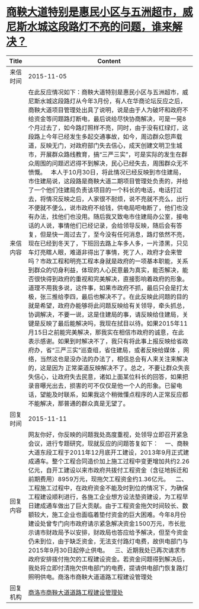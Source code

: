 # [商鞅大道特别是惠民小区与五洲超市，威尼斯水城这段路灯不亮的问题，谁来解决？](http://www.shangluo.gov.cn/zmhd/ldxxxx.jsp?urltype=leadermail.LeaderMailContentUrl&wbtreeid=1112&leadermailid=3396)

| Title |                                                                                                                                                                                                                                                                                                                                                                                                                                                                                                Content                                                                                                                                                                                                                                                                                                                                                                                                                                                                                                |
|:-----:|-------------------------------------------------------------------------------------------------------------------------------------------------------------------------------------------------------------------------------------------------------------------------------------------------------------------------------------------------------------------------------------------------------------------------------------------------------------------------------------------------------------------------------------------------------------------------------------------------------------------------------------------------------------------------------------------------------------------------------------------------------------------------------------------------------------------------------------------------------------------------------------------------------------------------------------------------------------------------------------------------------|
| 来信时间  | 2015-11-05                                                                                                                                                                                                                                                                                                                                                                                                                                                                                                                                                                                                                                                                                                                                                                                                                                                                                                                                                                                            |
| 来信内容  | 在此反应情况如下：商鞅大道特别是惠民小区与五洲超市，威尼斯水城这段路灯从今年3月份，有人在华商论坛反应之后，商鞅大道项目管理处出具了说明，说是由于人为破坏和政府不给资金等问题路灯断电，最后说给尽快协商解决，可是一晃8个月过去了，如今路灯照样不亮，同时，由于没有红绿灯，这段路上今年已经发生多起交通事故，如今，周边群众怨声载道，反映无门，对政府部门失去信心，成天创建文明卫生城市，开展群众路线教育，搞“三严三实”，可是实际的发生在群众周围的问题迟迟得不到解决，民心已经失去，周围群众无不愤慨。   本人于10月30日，将此情况已经反映到市住建局，市住建局说，这段路是商鞅大道二期项目管理处负责的，并给了一个他们住建局负责该项目的一个科长的电话，电话打过去，将情况反映之后，人家很不耐烦，说不亮就不亮么，出行不便就不便么，说市政府不给钱，供电局吧电断了，他们也没有办法，找他们也没用。随后我又致电市住建局办公室，接电话的人说，事情他们已经记录，会给领导反映，随后会有答复，但是快一周过去了，至今没有任何消息，路灯依然不亮，现在已经到冬天了，下班回去路上车多人多，一片漆黑，只见车灯亮瞎人眼，难道非得出了事情，死了人，政府才会来管吗？市政工程和明亮工程本身就是政府的一项基本职能，关系到群众的切身利益，体现的人心民意最为真实，能否解决，能否很快得到政府的重视和完美解决，直接影响着政府的形象。道理不用我多说，这件事，如果市政府不抓，最后只会是打太极，张三推给李四，最后也解决不了。在此反映此问题的目的就是希望，政府办能够将此问题反映给有关领导，牵头抓总，协调解决，不要一说，这是住建局的事，请反映给住建局，关键是反映了最后能解决吗，我现在拭目以待。如果2015年11月15日之前能完美解决，那我实在相信市政府的诚意，在此表示感谢。如果到时解决不了，我只有将此事上报反映给省政府办，省“三严三实”巡查组，省住建局，或者反映给媒体 ，网络，当然这也是没办法的办法了，相信总会有人来关注来解决的，这是因为 正常渠道反映解决不了。总之，不要让群众失丧失信心，让政府失去民意，诸如上面某位科长的回答，如果把录音曝光出去，损害的可不仅仅是他一个人的形象。已留电话，望能及时联系，如果我这个稍微懂点程序的人正常反应都不能解决，那普通的群众真是无望了。 |
| 回复时间  | 2015-11-11                                                                                                                                                                                                                                                                                                                                                                                                                                                                                                                                                                                                                                                                                                                                                                                                                                                                                                                                                                                            |
| 回复内容  | 网友你好，你反映的问题我处高度重视，处领导立即召开紧急会议，进行专题研究，现就反应的问题答复如下：    一、商鞅大道东段工程于2011年12月底开工建设，2013年9月正式建成通车。整个工程合同造价加上施工过程中变更增加共约2.26亿元，自开工建设以来市政府共拨付工程资金（含征地拆迁和前期费用）8959万元，现拖欠工程资金约1.36亿元。    二、工程施工过程中，在政府资金不能及时到位的情况下，为确保工程建设顺利进行，各施工企业想方设法垫资建设，为工程早日建成通车做出了巨大贡献。由于工程资金拖欠时间较长、数额较大，施工企业也面临着垫付资金的巨大困难。今年8月份建设处曾专门向市政府请示紧急解决资金1500万元，市长批示请市财政局予以安排，财政局也答应给予解决，但至今资金仍未到位，由于缺乏资金，无法支付路灯电费，故供电部门与2015年9月30日起停止供电。    三、近期我处已再次请求市政府安排拨付拖欠的工程建设资金。若资金问题得到解决后，我处将立即付清拖欠供电部门的电费，提请供电部门恢复路灯照明供电。商洛市商鞅大道道路工程建设管理处                                                                                                                                                                                                                                                                                                                                                                                                                                                                                                            |
| 回复机构  | [商洛市商鞅大道道路工程建设管理处](../../category/agencies/商洛市商鞅大道道路工程建设管理处.md)                                                                                                                                                                                                                                                                                                                                                                                                                                                                                                                                                                                                                                                                                                                                                                                                                                                                                                                                       |